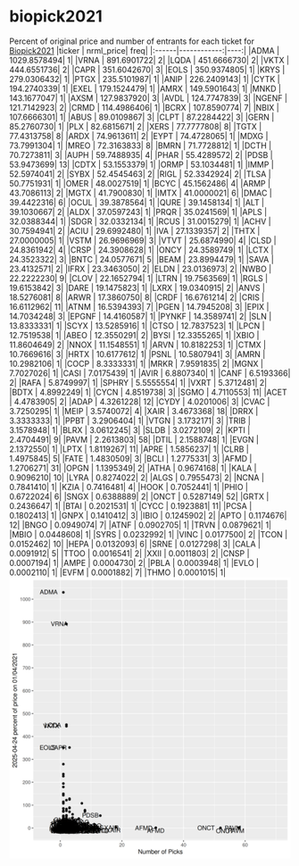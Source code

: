 # biopick2021
Percent of original price and number of entrants for each ticket for [Biopick2021](https://twitter.com/hashtag/Biopick2021)
|ticker |   nrml_price| freq|
|:------|------------:|----:|
|ADMA   | 1029.8578494|    1|
|VRNA   |  891.6901722|    2|
|LQDA   |  451.6666730|    2|
|VKTX   |  444.6551736|    2|
|CAPR   |  351.6042670|    3|
|EOLS   |  350.9374805|    1|
|KRYS   |  279.0306432|    1|
|PTGX   |  235.5101987|    1|
|ANIP   |  226.2409143|    1|
|CYTK   |  194.2740339|    1|
|EXEL   |  179.1524479|    1|
|AMRX   |  149.5901643|    1|
|MNKD   |  143.1677047|    1|
|AXSM   |  127.9837920|    3|
|AVDL   |  124.7747839|    3|
|NGENF  |  121.7142923|    2|
|CRMD   |  114.4986406|    1|
|BCRX   |  107.8590774|    7|
|NBIX   |  107.6666301|    1|
|ABUS   |   89.0109867|    3|
|CLPT   |   87.2284422|    3|
|GERN   |   85.2760730|    1|
|PLX    |   82.6815671|    2|
|XERS   |   77.7777808|    8|
|TGTX   |   77.4313758|    8|
|ARDX   |   74.9613611|    2|
|EYPT   |   74.4728065|    1|
|MDXG   |   73.7991304|    1|
|MREO   |   72.3163833|    8|
|BMRN   |   71.7728812|    1|
|DCTH   |   70.7273811|    3|
|AUPH   |   59.7488935|    4|
|PHAR   |   55.4289572|    2|
|PDSB   |   53.9473699|   13|
|CDTX   |   53.1553379|    1|
|ORMP   |   53.1034481|    1|
|IMMP   |   52.5974041|    2|
|SYBX   |   52.4545463|    2|
|RIGL   |   52.3342924|    2|
|TLSA   |   50.7751931|    1|
|OMER   |   48.0027519|    1|
|BCYC   |   45.1562486|    4|
|ARMP   |   43.7086113|    2|
|MGTX   |   41.7900830|    1|
|IMTX   |   41.0000021|    6|
|DMAC   |   39.4422316|    6|
|OCUL   |   39.3878564|    1|
|QURE   |   39.1458134|    1|
|ALT    |   39.1030667|    2|
|ALDX   |   37.0597243|    1|
|PRQR   |   35.0241569|    1|
|APLS   |   32.0388344|    1|
|SDGR   |   32.0332134|    1|
|RCUS   |   31.0015279|    1|
|ACHV   |   30.7594941|    2|
|ACIU   |   29.6992480|    1|
|IVA    |   27.1339357|    2|
|THTX   |   27.0000005|    1|
|VSTM   |   26.9696969|    3|
|VTVT   |   25.6874990|    4|
|CLSD   |   24.8361942|    4|
|CRSP   |   24.3908628|    1|
|ONCY   |   24.3589749|    1|
|LCTX   |   24.3523322|    3|
|BNTC   |   24.0577671|    5|
|BEAM   |   23.8994479|    1|
|SAVA   |   23.4132571|    2|
|IFRX   |   23.3463050|    2|
|ELDN   |   23.0136973|    2|
|NWBO   |   22.2222230|    9|
|CLOV   |   22.1652794|    1|
|LTRN   |   19.7563569|    1|
|RGLS   |   19.6153842|    3|
|DARE   |   19.1475823|    1|
|LXRX   |   19.0340915|    2|
|ANVS   |   18.5276081|    8|
|ARWR   |   17.3860750|    8|
|CRDF   |   16.6761214|    2|
|CRIS   |   16.6112962|   11|
|ATNM   |   16.5394393|    7|
|PGEN   |   14.7945208|    3|
|EPIX   |   14.7034248|    3|
|EPGNF  |   14.4160587|    1|
|PYNKF  |   14.3589741|    2|
|SLN    |   13.8333331|    1|
|SCYX   |   13.5285916|    1|
|CTSO   |   12.7837523|    1|
|LPCN   |   12.7519538|    1|
|ABEO   |   12.3550291|    2|
|BYSI   |   12.3355265|    1|
|XBIO   |   11.8604649|    2|
|NNOX   |   11.1548551|    1|
|ARVN   |   10.8182253|    1|
|CTMX   |   10.7669616|    3|
|HRTX   |   10.6177612|    1|
|PSNL   |   10.5807941|    3|
|AMRN   |   10.2982106|    1|
|COCP   |    8.3333331|    1|
|MRKR   |    7.9591835|    2|
|MGNX   |    7.7027026|    1|
|CASI   |    7.0175439|    1|
|AVIR   |    6.8807340|    1|
|CANF   |    6.5193366|    2|
|RAFA   |    5.8749997|    1|
|SPHRY  |    5.5555554|    1|
|VXRT   |    5.3712481|    2|
|BDTX   |    4.8992249|    1|
|CYCN   |    4.8519738|    3|
|SGMO   |    4.7110553|   11|
|ACET   |    4.4783905|    2|
|ADAP   |    4.3261228|   12|
|CYDY   |    4.0201006|    3|
|CVAC   |    3.7250295|    1|
|MEIP   |    3.5740072|    4|
|XAIR   |    3.4673368|   18|
|DRRX   |    3.3333333|    1|
|PPBT   |    3.2906404|    1|
|VTGN   |    3.1732171|    3|
|TRIB   |    3.1578948|    1|
|BLRX   |    3.0612245|    3|
|SLDB   |    3.0272109|    2|
|KPTI   |    2.4704491|    9|
|PAVM   |    2.2613803|   58|
|DTIL   |    2.1588748|    1|
|EVGN   |    2.1372550|    1|
|LPTX   |    1.8119267|   11|
|APRE   |    1.5856237|    1|
|CLRB   |    1.4975845|    5|
|FATE   |    1.4830509|    3|
|BCLI   |    1.2775331|    3|
|AFMD   |    1.2706271|   31|
|OPGN   |    1.1395349|    2|
|ATHA   |    0.9674168|    1|
|KALA   |    0.9096210|   10|
|LYRA   |    0.8274022|    2|
|ALGS   |    0.7955473|    2|
|NCNA   |    0.7841410|    1|
|KZIA   |    0.7416481|    4|
|HOOK   |    0.7052441|    1|
|PHIO   |    0.6722024|    6|
|SNGX   |    0.6388889|    2|
|ONCT   |    0.5287149|   52|
|GRTX   |    0.2436647|    1|
|BTAI   |    0.2021531|    1|
|CYCC   |    0.1923881|   11|
|PCSA   |    0.1802413|    1|
|GNPX   |    0.1410412|    3|
|IBIO   |    0.1245902|    2|
|APTO   |    0.1174676|   12|
|BNGO   |    0.0949074|    7|
|ATNF   |    0.0902705|    1|
|TRVN   |    0.0879621|    1|
|MBIO   |    0.0448608|    1|
|SYRS   |    0.0232992|    1|
|VINC   |    0.0177500|    2|
|TCON   |    0.0152462|   10|
|HEPA   |    0.0132093|    6|
|SRNE   |    0.0127298|    3|
|CALA   |    0.0091912|    5|
|TTOO   |    0.0016541|    2|
|XXII   |    0.0011803|    2|
|CNSP   |    0.0007194|    1|
|AMPE   |    0.0004730|    2|
|PBLA   |    0.0003948|    1|
|EVLO   |    0.0002110|    1|
|EVFM   |    0.0001882|    7|
|THMO   |    0.0001015|    1|
![retvspicks](biopicks.png?raw=true)
